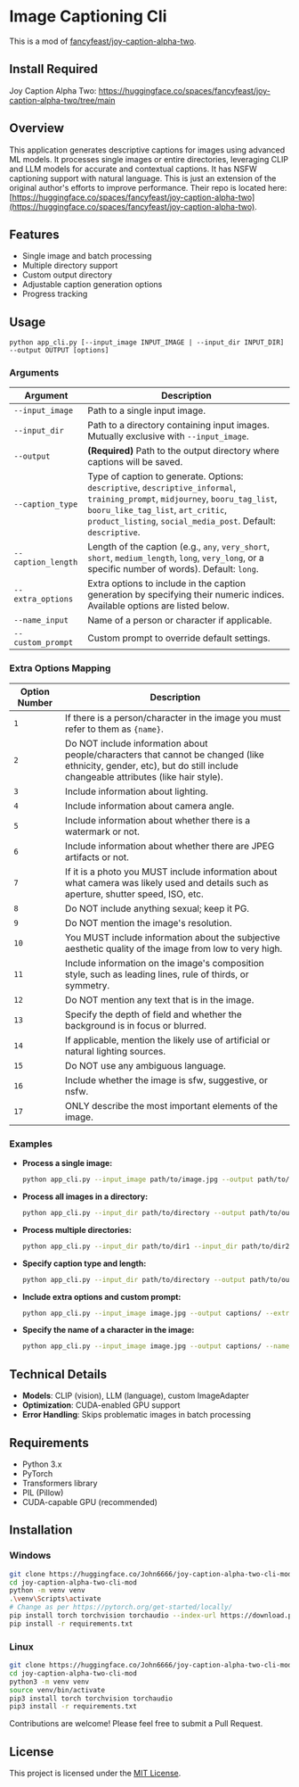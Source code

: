 # Image Captioning Cli

This is a mod of [fancyfeast/joy-caption-alpha-two](https://huggingface.co/spaces/fancyfeast/joy-caption-alpha-two).

## Install Required
Joy Caption Alpha Two: https://huggingface.co/spaces/fancyfeast/joy-caption-alpha-two/tree/main

## Overview

This application generates descriptive captions for images using advanced ML models. It processes single images or entire directories, leveraging CLIP and LLM models for accurate and contextual captions. It has NSFW captioning support with natural language. This is just an extension of the original author's efforts to improve performance. Their repo is located here: [https://huggingface.co/spaces/fancyfeast/joy-caption-alpha-two](https://huggingface.co/spaces/fancyfeast/joy-caption-alpha-two).

## Features

- Single image and batch processing
- Multiple directory support
- Custom output directory
- Adjustable caption generation options
- Progress tracking

## Usage

```
python app_cli.py [--input_image INPUT_IMAGE | --input_dir INPUT_DIR] --output OUTPUT [options]
```

### Arguments

| Argument          | Description                                                                                                  |
|-------------------|--------------------------------------------------------------------------------------------------------------|
| `--input_image`   | Path to a single input image.                                                                                |
| `--input_dir`     | Path to a directory containing input images. Mutually exclusive with `--input_image`.                        |
| `--output`        | **(Required)** Path to the output directory where captions will be saved.                                   |
| `--caption_type`  | Type of caption to generate. Options: `descriptive`, `descriptive_informal`, `training_prompt`, `midjourney`, `booru_tag_list`, `booru_like_tag_list`, `art_critic`, `product_listing`, `social_media_post`. Default: `descriptive`. |
| `--caption_length`| Length of the caption (e.g., `any`, `very_short`, `short`, `medium_length`, `long`, `very_long`, or a specific number of words). Default: `long`. |
| `--extra_options` | Extra options to include in the caption generation by specifying their numeric indices. Available options are listed below. |
| `--name_input`    | Name of a person or character if applicable.                                                              |
| `--custom_prompt` | Custom prompt to override default settings.                                                                |

### Extra Options Mapping

| Option Number | Description                                                                                                      |
|---------------|------------------------------------------------------------------------------------------------------------------|
| `1`           | If there is a person/character in the image you must refer to them as `{name}`.                                   |
| `2`           | Do NOT include information about people/characters that cannot be changed (like ethnicity, gender, etc), but do still include changeable attributes (like hair style). |
| `3`           | Include information about lighting.                                                                            |
| `4`           | Include information about camera angle.                                                                         |
| `5`           | Include information about whether there is a watermark or not.                                                  |
| `6`           | Include information about whether there are JPEG artifacts or not.                                             |
| `7`           | If it is a photo you MUST include information about what camera was likely used and details such as aperture, shutter speed, ISO, etc. |
| `8`           | Do NOT include anything sexual; keep it PG.                                                                    |
| `9`           | Do NOT mention the image's resolution.                                                                          |
| `10`          | You MUST include information about the subjective aesthetic quality of the image from low to very high.          |
| `11`          | Include information on the image's composition style, such as leading lines, rule of thirds, or symmetry.        |
| `12`          | Do NOT mention any text that is in the image.                                                                    |
| `13`          | Specify the depth of field and whether the background is in focus or blurred.                                   |
| `14`          | If applicable, mention the likely use of artificial or natural lighting sources.                                |
| `15`          | Do NOT use any ambiguous language.                                                                               |
| `16`          | Include whether the image is sfw, suggestive, or nsfw.                                                            |
| `17`          | ONLY describe the most important elements of the image.                                                          |

### Examples

- **Process a single image:**

  ```bash
  python app_cli.py --input_image path/to/image.jpg --output path/to/output
  ```

- **Process all images in a directory:**

  ```bash
  python app_cli.py --input_dir path/to/directory --output path/to/output
  ```

- **Process multiple directories:**

  ```bash
  python app_cli.py --input_dir path/to/dir1 --input_dir path/to/dir2 --output path/to/output
  ```

- **Specify caption type and length:**

  ```bash
  python app_cli.py --input_dir path/to/directory --output path/to/output --caption_type art_critic --caption_length medium_length
  ```

- **Include extra options and custom prompt:**

  ```bash
  python app_cli.py --input_image image.jpg --output captions/ --extra_options 1 3 5 --custom_prompt "Provide a detailed art critique for this image."
  ```

- **Specify the name of a character in the image:**

  ```bash
  python app_cli.py --input_image image.jpg --output captions/ --name_input "Alice"
  ```

## Technical Details

- **Models**: CLIP (vision), LLM (language), custom ImageAdapter
- **Optimization**: CUDA-enabled GPU support
- **Error Handling**: Skips problematic images in batch processing

## Requirements

- Python 3.x
- PyTorch
- Transformers library
- PIL (Pillow)
- CUDA-capable GPU (recommended)

## Installation

### Windows

```bash
git clone https://huggingface.co/John6666/joy-caption-alpha-two-cli-mod
cd joy-caption-alpha-two-cli-mod
python -m venv venv
.\venv\Scripts\activate
# Change as per https://pytorch.org/get-started/locally/
pip install torch torchvision torchaudio --index-url https://download.pytorch.org/whl/cu121
pip install -r requirements.txt
```

### Linux

```bash
git clone https://huggingface.co/John6666/joy-caption-alpha-two-cli-mod
cd joy-caption-alpha-two-cli-mod
python3 -m venv venv
source venv/bin/activate
pip3 install torch torchvision torchaudio
pip3 install -r requirements.txt
```

Contributions are welcome! Please feel free to submit a Pull Request.

## License

This project is licensed under the [MIT License](LICENSE).
